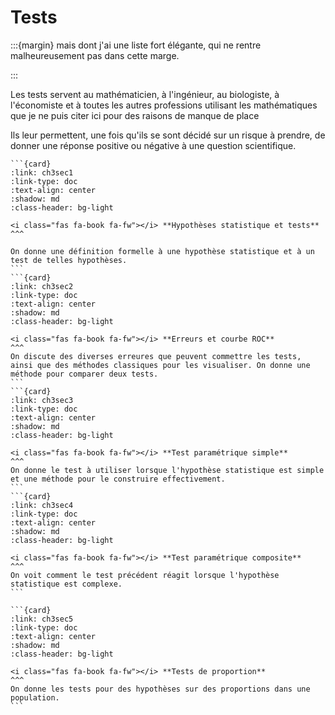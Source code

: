 # <i class="fas fa-book fa-fw"></i> Tests

:::{margin}
mais dont j'ai une liste fort élégante, qui ne rentre malheureusement pas dans cette marge.

:::

Les tests servent au mathématicien, à l'ingénieur, au biologiste, à l'économiste et à toutes les autres professions utilisant les mathématiques que je ne puis citer ici pour des raisons de manque de place 




Ils leur permettent, une fois qu'ils se sont décidé sur un risque à prendre, de donner une réponse positive ou négative à une question scientifique.


````{card-carousel} 3
```{card} 
:link: ch3sec1
:link-type: doc
:text-align: center 
:shadow: md 
:class-header: bg-light

<i class="fas fa-book fa-fw"></i> **Hypothèses statistique et tests**
^^^

On donne une définition formelle à une hypothèse statistique et à un test de telles hypothèses. 
```
```{card} 
:link: ch3sec2
:link-type: doc
:text-align: center 
:shadow: md 
:class-header: bg-light

<i class="fas fa-book fa-fw"></i> **Erreurs et courbe ROC**
^^^
On discute des diverses erreures que peuvent commettre les tests, ainsi que des méthodes classiques pour les visualiser. On donne une méthode pour comparer deux tests.
```
```{card} 
:link: ch3sec3
:link-type: doc
:text-align: center 
:shadow: md 
:class-header: bg-light

<i class="fas fa-book fa-fw"></i> **Test paramétrique simple**
^^^
On donne le test à utiliser lorsque l'hypothèse statistique est simple et une méthode pour le construire effectivement.
```
```{card} 
:link: ch3sec4
:link-type: doc
:text-align: center 
:shadow: md 
:class-header: bg-light

<i class="fas fa-book fa-fw"></i> **Test paramétrique composite**
^^^
On voit comment le test précédent réagit lorsque l'hypothèse statistique est complexe.
```

```{card} 
:link: ch3sec5
:link-type: doc
:text-align: center 
:shadow: md 
:class-header: bg-light

<i class="fas fa-book fa-fw"></i> **Tests de proportion**
^^^
On donne les tests pour des hypothèses sur des proportions dans une population.
```

````